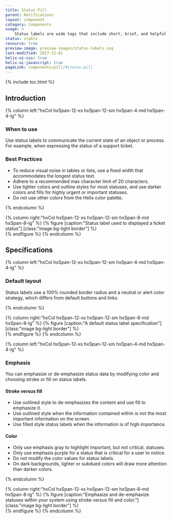 ```yaml
---
title: Status Pill
parent: Notifications
layout: component
category: Components
usage: >
    Status labels are wide tags that include short, brief, and helpful text communication regarding the progress of our users' accounts.
status: stable
resource: true
preview-image: preview-images/status-labels.svg
last-modified: 2017-12-01
helix-ui-css: true
helix-ui-javascript: true
pageLink: components/pill/#status-pill
---
```


{% include toc.html %}

## Introduction

<section class="static-section" markdown="1">

<div class="hxRow"  markdown="1">
{% column left:"hxCol hxSpan-12-xs hxSpan-12-sm hxSpan-4-md hxSpan-4-lg" %}

### When to use
Use status labels to communicate the current state of an object or process. For example, when expressing the status of a support ticket.

### Best Practices

- To reduce visual noise in tables or lists, use a fixed width that accommodates the longest status text.
- Adhere to a recommended max character limit of 20 characters.
- Use lighter colors and outline styles for most statuses, and use darker colors and fills for highly urgent or important statuses.
- Do not use other colors from the Helix color palette.


{% endcolumn %}

{% column right:"hxCol hxSpan-12-xs hxSpan-12-sm hxSpan-8-md hxSpan-8-lg" %}
{% figure [caption:"Status label used to displayed a ticket status"] [class:"image bg-light border"] %}
<embed src="{{site.url}}/assets/images/components/notifications/status-labels/status-labels-hero.png" width="1440"/>
{% endfigure %}
{% endcolumn %}
</div>

</section>

## Specifications

<section class="static-section" markdown="1">

<div class="hxRow"  markdown="1">
{% column left:"hxCol hxSpan-12-xs hxSpan-12-sm hxSpan-4-md hxSpan-4-lg" %}

### Default layout

Status labels use a 100% rounded border radius and a neutral or alert color strategy, which differs from default buttons and links.

{% endcolumn %}

{% column right:"hxCol hxSpan-12-xs hxSpan-12-sm hxSpan-8-md hxSpan-8-lg" %}
{% figure [caption:"A default status label specification"] [class:"image bg-light border"] %}
<embed src="{{site.url}}/assets/images/components/notifications/status-labels/status-labels-default.png" width="499"/>
{% endfigure %}
{% endcolumn %}
</div>

</section>

<section class="static-section" markdown="1">

<div class="hxRow"  markdown="1">
{% column left:"hxCol hxSpan-12-xs hxSpan-12-sm hxSpan-4-md hxSpan-4-lg" %}

### Emphasis

You can emphasize or de-emphasize status data by modifying color and choosing stroke or fill on status labels.

#### Stroke versus fill

- Use outlined style to de-emphasizes the content and use fill to emphasize it.
- Use outlined style when the information contained within is not the most important information on the screen.
- Use filled style status labels when the information is of high importance.


#### Color

- Only use emphasis gray to highlight important, but not critical, statuses.
- Only use emphasis purple for a status that is critical for a user to notice.
- Do not modify the color values for status labels.
- On dark backgrounds, lighter or subdued colors will draw more attention than darker colors.

{% endcolumn %}

{% column right:"hxCol hxSpan-12-xs hxSpan-12-sm hxSpan-8-md hxSpan-8-lg" %}
{% figure [caption:"Emphasize and de-emphasize statuses within your system using stroke versus fill and color."] [class:"image bg-light border"] %}
<embed src="{{site.url}}/assets/images/components/notifications/status-labels/status-labels-variations.png" width="499"/>
{% endfigure %}
{% endcolumn %}
</div>

</section>

<!-- Section is commented out as the following designs are not finalized

## Variations

<section class="static-section" markdown="1">

<div class="hxRow"  markdown="1">
{% column left:"hxCol hxSpan-12-xs hxSpan-12-sm hxSpan-4-md hxSpan-4-lg" %}

### Health status labels

Use Health Status Labels when describing the health of a system or device or when communicating a discrete severity level.
not meet the following criteria, do not use Health Status Labels.

{% endcolumn %}

{% column right:"hxCol hxSpan-12-xs hxSpan-12-sm hxSpan-8-md hxSpan-8-lg" %}
{% figure [caption:"Example: Monitoring Status Labels could be used within Encore for 3rd party cloud"] [class:"image bg-light border"] %}
<embed src="{{site.url}}/assets/images/components/notifications/status-labels/status-labels-variations.png" width="499"/>
{% endfigure %}
{% endcolumn %}
</div>

</section>

<section class="static-section" markdown="1">

<div class="hxRow"  markdown="1">
{% column left:"hxCol hxSpan-12-xs hxSpan-12-sm hxSpan-4-md hxSpan-4-lg" %}

### Alternate status labels

Alternatively, use Status Labels that include dot monitoring indicators with legacy and dark interfaces where this might be more appropriate.

{% endcolumn %}

{% column right:"hxCol hxSpan-12-xs hxSpan-12-sm hxSpan-8-md hxSpan-8-lg" %}
{% figure [caption:"Example: Monitoring Status Labels could be used within Encore for 3rd party cloud"] [class:"image bg-light border"] %}
<embed src="{{site.url}}/assets/images/components/notifications/status-labels/status-labels-variations.png" width="499"/>
{% endfigure %}
{% endcolumn %}
</div>

</section> -->
